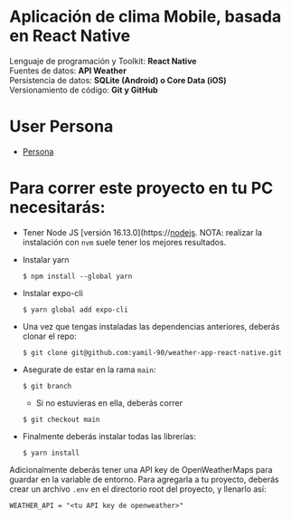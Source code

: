 # Aplicación de clima Mobile, basada en React Native
Lenguaje de programación y Toolkit: **React Native**  
Fuentes de datos: **API Weather**  
Persistencia de datos: **SQLite (Android) o Core Data (iOS)**  
Versionamiento de código: **Git y GitHub**  

# User Persona
* [Persona](https://github.com/yamil-90/weather-app-react-native/blob/main/resources/User_Persona_Paula.pdf)


# Para correr este proyecto en tu PC necesitarás:

* Tener Node JS [versión 16.13.0](https://[nodejs](https://nodejs.org/). NOTA: realizar la instalación con `nvm` suele tener los mejores resultados.

* Instalar yarn
  ```
  $ npm install --global yarn
  ```

* Instalar expo-cli
  ```
  $ yarn global add expo-cli
  ```

* Una vez que tengas instaladas las dependencias anteriores, deberás clonar el repo:
  ```
  $ git clone git@github.com:yamil-90/weather-app-react-native.git
  ```

* Asegurate de estar en la rama `main`:
  ```
  $ git branch
  ```

  - Si no estuvieras en ella, deberás correr
  ```
  $ git checkout main
  ```

* Finalmente deberás instalar todas las librerías:
  ```
  $ yarn install
  ```

Adicionalmente deberás tener una API key de OpenWeatherMaps para guardar en la variable de entorno. Para agregarla a tu proyecto, deberás crear un archivo `.env` en el directorio root del proyecto, y llenarlo así:
```
WEATHER_API = "<tu API key de openweather>"
```
